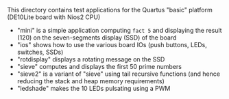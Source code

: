 This directory contains test applications for the Quartus "basic" platform (DE10Lite board with Nios2 CPU)

- "mini" is a simple application computing `fact 5` and displaying the result (120) on the seven-segments
  display (SSD) of the board
- "ios" shows how to use the various board IOs (push buttons, LEDs, switches, SSDs)
- "rotdisplay" displays a rotating message on the SSD
- "sieve" computes and displays the first 50 prime numbers 
- "sieve2" is a variant of "sieve" using tail recursive functions (and hence reducing the stack and
   heap memory requirements)
- "ledshade" makes the 10 LEDs pulsating using a PWM
